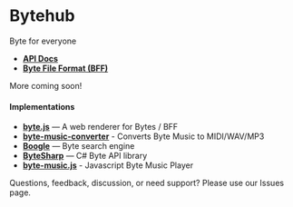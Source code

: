 # Bytehub 
Byte for everyone 

* **[API Docs](./api.md)**
* **[Byte File Format (BFF)](./bff.md)**

More coming soon!

#### Implementations
* **[byte.js](https://github.com/bytehq/byte.js)** — A web renderer for Bytes / BFF
* **[byte-music-converter](https://github.com/bytehq/byte-music-converter)** - Converts Byte Music to MIDI/WAV/MP3
* **[Boogle](https://github.com/Donohue/boogle)** — Byte search engine
* **[ByteSharp](https://github.com/drasticactions/ByteSharp)** — C# Byte API library
* **[byte-music.js](https://github.com/audionerd/byte-music.js)** - Javascript Byte Music Player

Questions, feedback, discussion, or need support? Please use our Issues page.
